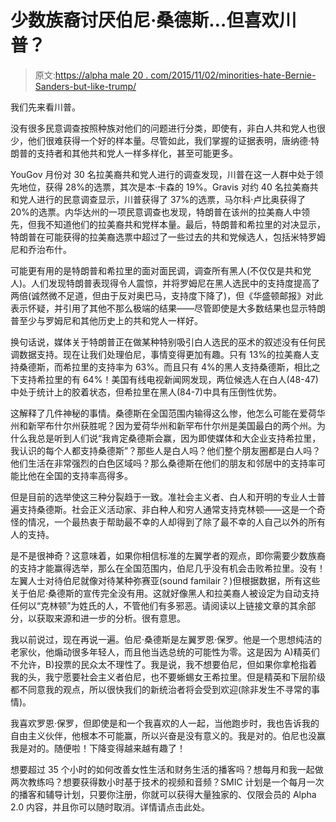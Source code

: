 # 少数族裔讨厌伯尼·桑德斯…但喜欢川普？

> 原文:[https://alpha male 20 . com/2015/11/02/minorities-hate-Bernie-Sanders-but-like-trump/](https://alphamale20.com/2015/11/02/minorities-hate-bernie-sanders-but-like-trump/)

我们先来看川普。

没有很多民意调查按照种族对他们的问题进行分类，即使有，非白人共和党人也很少，他们很难获得一个好的样本量。尽管如此，我们掌握的证据表明，唐纳德·特朗普的支持者和其他共和党人一样多样化，甚至可能更多。

YouGov 月份对 30 名拉美裔共和党人进行的调查发现，川普在这一人群中处于领先地位，获得 28%的选票，其次是本·卡森的 19%。Gravis 对约 40 名拉美裔共和党人进行的民意调查显示，川普获得了 37%的选票，马尔科·卢比奥获得了 20%的选票。内华达州的一项民意调查也发现，特朗普在该州的拉美裔人中领先，但我不知道他们的拉美裔共和党样本量。最后，特朗普和希拉里的对决显示，特朗普在可能获得的拉美裔选票中超过了一些过去的共和党候选人，包括米特罗姆尼和乔治布什。

可能更有用的是特朗普和希拉里的面对面民调，调查所有黑人(不仅仅是共和党人)。人们发现特朗普表现得令人震惊，并将罗姆尼在黑人选民中的支持度提高了两倍(诚然微不足道，但由于反对奥巴马，支持度下降了)，但《华盛顿邮报》对此表示怀疑，并引用了其他不那么极端的结果——尽管即使是大多数结果也显示特朗普至少与罗姆尼和其他历史上的共和党人一样好。

换句话说，媒体关于特朗普正在做某种特别吸引白人选民的巫术的叙述没有任何民调数据支持。现在让我们处理伯尼，事情变得更加有趣。只有 13%的拉美裔人支持桑德斯，而希拉里的支持率为 63%。而且只有 4%的黑人支持桑德斯，相比之下支持希拉里的有 64%！美国有线电视新闻网发现，两位候选人在白人(48-47)中处于统计上的胶着状态，但希拉里在黑人(84-7)中具有压倒性优势。

这解释了几件神秘的事情。桑德斯在全国范围内输得这么惨，他怎么可能在爱荷华州和新罕布什尔州获胜呢？因为爱荷华州和新罕布什尔州是美国最白的两个州。为什么我总是听到人们说“我肯定桑德斯会赢，因为即使媒体和大企业支持希拉里，我认识的每个人都支持桑德斯”？那些人是白人吗？他们整个朋友圈都是白人吗？他们生活在非常强烈的白色区域吗？那么桑德斯在他们的朋友和邻居中的支持率可能比他在全国的支持率高得多。

但是目前的选举使这三种分裂趋于一致。准社会主义者、白人和开明的专业人士普遍支持桑德斯。社会正义活动家、非白种人和穷人通常支持克林顿——这是一个奇怪的情况，一个最热衷于帮助最不幸的人却得到了除了最不幸的人自己以外的所有人的支持。

是不是很神奇？这意味着，如果你相信标准的左翼学者的观点，即你需要少数族裔的支持才能赢得选举，那么在全国范围内，伯尼几乎没有机会击败希拉里。没有！左翼人士对待伯尼就像对待某种弥赛亚(sound familair？)但根据数据，所有这些关于伯尼·桑德斯的宣传完全没有用。这就好像黑人和拉美裔人被设定为自动支持任何以“克林顿”为姓氏的人，不管他们有多邪恶。请阅读以上链接文章的其余部分，以获取来源和进一步的分析。很有意思。

我以前说过，现在再说一遍。伯尼·桑德斯是左翼罗恩·保罗。他是一个思想纯洁的老家伙，他煽动很多年轻人，而且他当选总统的可能性为零。这是因为 A)精英们不允许，B)投票的民众太不理性了。我是说，我不想要伯尼，但如果你拿枪指着我的头，我宁愿要社会主义者伯尼，也不要蜥蜴女王希拉里。但是精英和下层阶级都不同意我的观点，所以很快我们的新统治者将会受到欢迎(除非发生不寻常的事情)。

我喜欢罗恩·保罗，但即使是和一个我喜欢的人一起，当他跑步时，我也告诉我的自由主义伙伴，他根本不可能赢，所以兴奋是没有意义的。我是对的。伯尼也没赢我是对的。随便啦！下降变得越来越有趣了！

想要超过 35 个小时的如何改善女性生活和财务生活的播客吗？想每月和我一起做两次教练吗？想要获得数小时基于技术的视频和音频？SMIC 计划是一个每月一次的播客和辅导计划，只要你注册，你就可以获得大量独家的、仅限会员的 Alpha 2.0 内容，并且你可以随时取消。详情请点击此处。